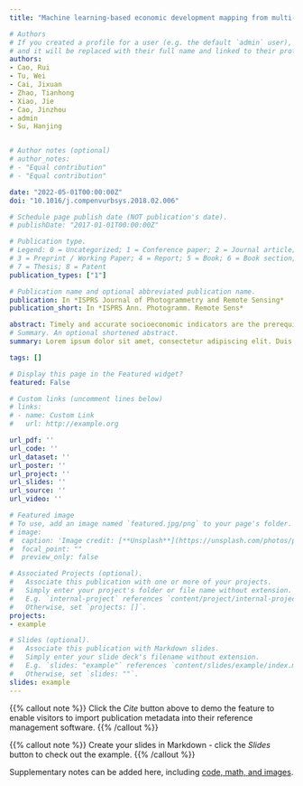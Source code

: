 ```yaml
---
title: "Machine learning-based economic development mapping from multi-source open geospatial data"

# Authors
# If you created a profile for a user (e.g. the default `admin` user), write the username (folder name) here 
# and it will be replaced with their full name and linked to their profile.
authors:
- Cao, Rui
- Tu, Wei
- Cai, Jixuan
- Zhao, Tianhong
- Xiao, Jie
- Cao, Jinzhou
- admin
- Su, Hanjing


# Author notes (optional)
# author_notes:
# - "Equal contribution"
# - "Equal contribution"

date: "2022-05-01T00:00:00Z"
doi: "10.1016/j.compenvurbsys.2018.02.006"

# Schedule page publish date (NOT publication's date).
# publishDate: "2017-01-01T00:00:00Z"

# Publication type.
# Legend: 0 = Uncategorized; 1 = Conference paper; 2 = Journal article;
# 3 = Preprint / Working Paper; 4 = Report; 5 = Book; 6 = Book section;
# 7 = Thesis; 8 = Patent
publication_types: ["1"]

# Publication name and optional abbreviated publication name.
publication: In *ISPRS Journal of Photogrammetry and Remote Sensing*
publication_short: In *ISPRS Ann. Photogramm. Remote Sens*

abstract: Timely and accurate socioeconomic indicators are the prerequisite for smart social governance. For example, the level of economic development and the structure of population are important statistics for regional or national policy-making. However, the collection of these characteristics usually depends on demographic and social surveys, which are time- and labor-intensive. To address these issues, we propose a machine learning-based approach to estimate and map the economic development from multi-source open available geospatial data, including remote sensing imagery and OpenStreetMap road networks. Specifically, we first extract knowledge-based features from different data sources; then the multi-view graphs are constructed through different perspectives of spatial adjacency and feature similarity; and a multi-view graph neural network (MVGNN) model is built on them and trained in a self-supervised learning manner. Then, the handcrafted features and the learned graph representations are combined to estimate the regional economic development indicators via random forest models. Taking China’s county-level gross domestic product (GDP) as an example, extensive experiments have been conducted and the results demonstrate the effectiveness of the proposed method, and the combination of the knowledge-based and learning-based features can significantly outperform baseline methods. Our proposed approach can advance the goal of acquiring timely and accurate socioeconomic variables through widely accessible geospatial data, which has the potential to extend to more social indicators and other geographic regions to support smart governance and policy-making in the future.
# Summary. An optional shortened abstract.
summary: Lorem ipsum dolor sit amet, consectetur adipiscing elit. Duis posuere tellus ac convallis placerat. Proin tincidunt magna sed ex sollicitudin condimentum.

tags: []

# Display this page in the Featured widget?
featured: False

# Custom links (uncomment lines below)
# links:
# - name: Custom Link
#   url: http://example.org

url_pdf: ''
url_code: ''
url_dataset: ''
url_poster: ''
url_project: ''
url_slides: ''
url_source: ''
url_video: ''

# Featured image
# To use, add an image named `featured.jpg/png` to your page's folder. 
# image:
#  caption: 'Image credit: [**Unsplash**](https://unsplash.com/photos/pLCdAaMFLTE)'
#  focal_point: ""
#  preview_only: false

# Associated Projects (optional).
#   Associate this publication with one or more of your projects.
#   Simply enter your project's folder or file name without extension.
#   E.g. `internal-project` references `content/project/internal-project/index.md`.
#   Otherwise, set `projects: []`.
projects:
- example

# Slides (optional).
#   Associate this publication with Markdown slides.
#   Simply enter your slide deck's filename without extension.
#   E.g. `slides: "example"` references `content/slides/example/index.md`.
#   Otherwise, set `slides: ""`.
slides: example
---
```


{{% callout note %}}
Click the *Cite* button above to demo the feature to enable visitors to import publication metadata into their reference management software.
{{% /callout %}}

{{% callout note %}}
Create your slides in Markdown - click the *Slides* button to check out the example.
{{% /callout %}}

Supplementary notes can be added here, including [code, math, and images](https://wowchemy.com/docs/writing-markdown-latex/).
